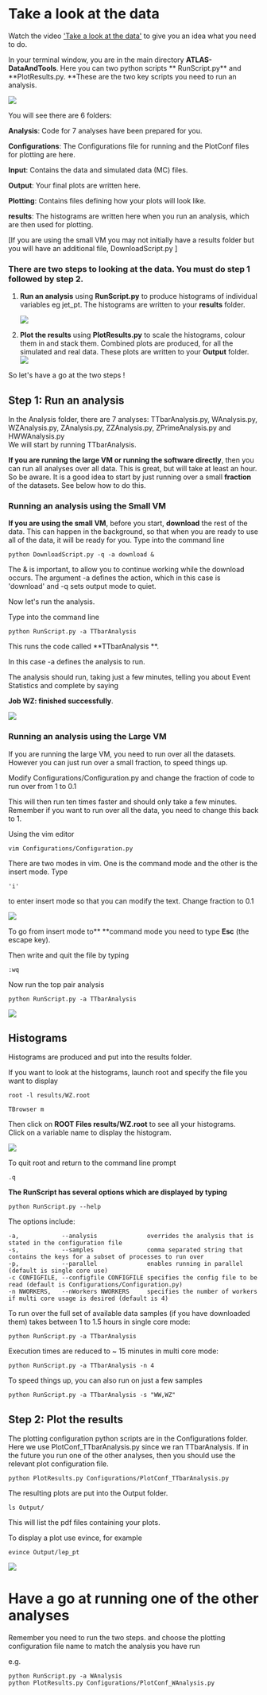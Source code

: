 # Take a look at the data

Watch the video ['Take a look at the data'](https://www.youtube.com/watch?v=t7xJ5DWzDyw) to give you an idea what you need to do.

In your terminal window, you are in the main directory **ATLAS-DataAndTools**.  Here you can two python scripts ** RunScript.py** and **PlotResults.py.  **These are the two key scripts you need to run an analysis.

![](Output/ls.png)

You will see there are 6 folders:

**Analysis**:  Code for 7 analyses have been prepared for you.

**Configurations**:  The Configurations file for running and the PlotConf files for plotting are here.

**Input**: Contains the data and simulated data \(MC\) files.

**Output**: Your final plots are written here.

**Plotting**: Contains files defining how your plots will look like.

**results**: The histograms are written here when you run an analysis, which are then used for plotting.

\[If you are using the small VM you may not initially have a results folder but you will have an additional file, DownloadScript.py \]

### There are two steps to looking at the data.  You must do step 1 followed by step 2.

1. **Run an analysis** using **RunScript.py** to produce histograms of individual variables eg jet\_pt.  The histograms are written to your **results** folder.

   ![](Output/jetPT.png)

2. **Plot the results** using **PlotResults.py** to scale the histograms, colour them in and stack them.  Combined plots are produced, for all the simulated and real data.  These plots are written to your **Output** folder.  
   ![](Output/jet_pt.jpg)

So let's have a go at the two steps !

## Step 1: Run an analysis

In the Analysis folder, there are 7 analyses:  TTbarAnalysis.py, WAnalysis.py, WZAnalysis.py, ZAnalysis.py, ZZAnalysis.py, ZPrimeAnalysis.py and HWWAnalysis.py  
We will start by running TTbarAnalysis.

**If you are running the large VM or running the software directly**, then you can run all analyses over all data.  This is great, but will take at least an hour.  So be aware.  It is a good idea to start by just running over a small **fraction** of the datasets.  See below how to do this.

### Running an analysis using the Small VM

**If you are using the small VM**, before you start, **download** the rest of the data.  This can happen in the background, so that when you are ready to use all of the data, it will be ready for you.  Type into the command line

`python DownloadScript.py -q -a download &`

The & is important, to allow you to continue working while the download occurs. The argument -a defines the action, which in this case is 'download' and -q sets output mode to quiet.

Now let's run the analysis.

Type into the command line

```
python RunScript.py -a TTbarAnalysis
```

This runs the code called **TTbarAnalysis **.

In this case -a defines the analysis to run.

The analysis should run, taking just a few minutes, telling you about Event Statistics and complete by saying

**Job WZ: finished successfully**.

![](Output/RunScriptWWWZ.png)

### Running an analysis using the Large VM

If you are running the large VM, you need to run over all the datasets.  However you can just run over a small fraction, to speed things up.

Modify Configurations/Configuration.py and change the fraction of code to run over from 1 to 0.1

This will then run ten times faster and should only take a few minutes.  Remember if you want to run over all the data, you need to change this back to 1.

Using the vim editor

`vim Configurations/Configuration.py`

There are two modes in vim. One is the command mode and the other is the insert mode.  Type

`'i'`

to enter insert mode so that you can modify the text.  Change fraction to 0.1

![](Pictures/Configurationspy.png)

To go from insert mode to** **command mode you need to type **Esc** \(the escape key\).

Then write and quit the file by typing

`:wq`

Now run the top pair analysis

`python RunScript.py -a TTbarAnalysis`

![](Pictures/RunScriptOutput.png)

## Histograms

Histograms are produced and put into the results folder.

If you want to look at the histograms, launch root and specify the file you want to display

```
root -l results/WZ.root

TBrowser m
```

Then click on **ROOT Files results/WZ.root** to see all your histograms.  
Click on a variable name to display the histogram.

![](Output/TBrowserResults.png)

To quit root and return to the command line prompt

```
.q
```

**The RunScript has several options which are displayed by typing**

```
python RunScript.py --help
```

The options include:

```
-a,            --analysis              overrides the analysis that is stated in the configuration file
-s,            --samples               comma separated string that contains the keys for a subset of processes to run over
-p,            --parallel              enables running in parallel (default is single core use)
-c CONFIGFILE, --configfile CONFIGFILE specifies the config file to be read (default is Configurations/Configuration.py)
-n NWORKERS,   --nWorkers NWORKERS     specifies the number of workers if multi core usage is desired (default is 4)
```

To run over the full set of available data samples \(if you have downloaded them\) takes between 1 to 1.5 hours in single core mode:

```
python RunScript.py -a TTbarAnalysis
```

Execution times are reduced to ~ 15 minutes in multi core mode:

```
python RunScript.py -a TTbarAnalysis -n 4
```

To speed things up, you can also run on just a few samples

```
python RunScript.py -a TTbarAnalysis -s "WW,WZ"

```


## Step 2: Plot the results

The plotting configuration python scripts are in the Configurations folder.  Here we use PlotConf\_TTbarAnalysis.py  since we ran TTbarAnalysis.  If in the future you run one of the other analyses, then you should use the relevant plot configuration file.

```
python PlotResults.py Configurations/PlotConf_TTbarAnalysis.py
```

The resulting plots are put into the Output folder.

```
ls Output/
```

This will list the pdf files containing your plots.

To display a plot use evince, for example

```
evince Output/lep_pt
```

![](Output/lepPT.png)


# Have a go at running one of the other analyses

Remember you need to run the two steps. and choose the plotting configuration file name to match the analysis you have run

e.g.

```
python RunScript.py -a WAnalysis
python PlotResults.py Configurations/PlotConf_WAnalysis.py
```











